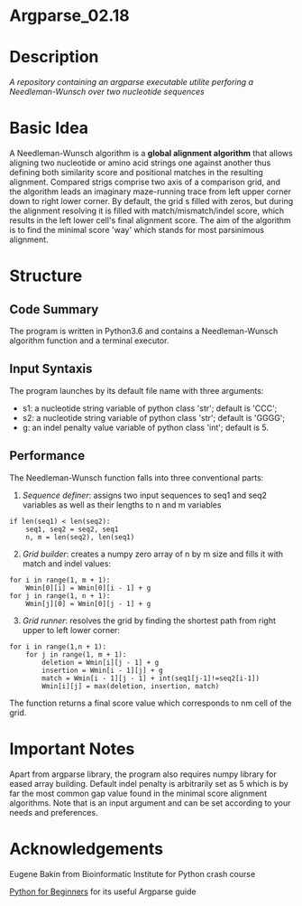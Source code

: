 # Argparse_02.18
# Description
*A repository containing an argparse executable utilite perforing a Needleman-Wunsch over two nucleotide sequences*

# Basic Idea
A Needleman-Wunsch algorithm is a **global alignment algorithm** that allows aligning two nucleotide or amino acid strings one against another thus defining both similarity score and positional matches in the resulting alignment. Compared strigs comprise two axis of a comparison grid, and the algorithm leads an imaginary maze-running trace from left upper corner down to right lower corner. By default, the grid s filled with zeros, but during the alignment resolving it is filled with match/mismatch/indel score, which results in the left lower cell's final alignment score. The aim of the algorithm is to find the minimal score 'way' which stands for most parsinimous alignment.


# Structure

## Code Summary

The program is written in Python3.6 and contains a Needleman-Wunsch algorithm function and a terminal executor.

## Input Syntaxis

The program launches by its default file name with three arguments:
- s1: a nucleotide string variable of python class 'str'; default is 'CCC';
- s2: a nucleotide string variable of python class 'str'; default is 'GGGG';
- g: an indel penalty value variable of python class 'int'; default is 5.

## Performance

The Needleman-Wunsch function falls into three conventional parts:

1. *Sequence definer*: assigns two input sequences to seq1 and seq2 variables as well as their lengths to n and m variables

```
if len(seq1) < len(seq2):
    seq1, seq2 = seq2, seq1
    n, m = len(seq2), len(seq1)
```

2. *Grid builder*: creates a numpy zero array of n by m size and fills it with match and indel values:

```
for i in range(1, m + 1):
    Wmin[0][i] = Wmin[0][i - 1] + g
for j in range(1, n + 1):
    Wmin[j][0] = Wmin[0][j - 1] + g
```

3. *Grid runner*: resolves the grid by finding the shortest path from right upper to left lower corner:

```
for i in range(1,n + 1):
    for j in range(1, m + 1):
        deletion = Wmin[i][j - 1] + g
        insertion = Wmin[i - 1][j] + g
        match = Wmin[i - 1][j - 1] + int(seq1[j-1]!=seq2[i-1])
        Wmin[i][j] = max(deletion, insertion, match)
```

The function returns a final score value which corresponds to nm cell of the grid.

# Important Notes
Apart from argparse library, the program also requires numpy library for eased array building.
Default indel penalty is arbitrarily set as 5 which is by far the most common gap value found in the minimal score alignment algorithms. Note that is an input argument and can be set according to your needs and preferences.

# Acknowledgements
Eugene Bakin from Bioinformatic Institute for Python crash course

[Python for Beginners](http://www.pythonforbeginners.com/argparse/argparse-tutorial) for its useful Argparse guide
